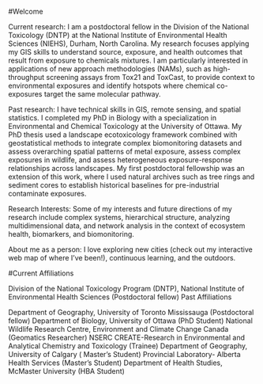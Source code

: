 #Welcome

Current research: I am a postdoctoral fellow in the Division of the National Toxicology (DNTP) at the National Institute of Environmental Health Sciences (NIEHS), Durham, North Carolina. My research focuses applying my GIS skills to understand source, exposure, and health outcomes that result from exposure to chemicals mixtures. I am particularly interested in applications of new approach methodologies (NAMs), such as high-throughput screening assays from Tox21 and ToxCast, to provide context to environmental exposures and identify hotspots where chemical co-exposures target the same molecular pathway.

Past research:  I have technical skills in GIS, remote sensing, and spatial statistics. I completed my PhD in Biology with a specialization in Environmental and Chemical Toxicology at the University of Ottawa. My  PhD thesis used a landscape ecotoxicology framework combined with geostatistical methods to integrate complex biomonitoring datasets and assess overarching spatial patterns of metal exposure, assess complex exposures in wildlife, and assess heterogeneous exposure-response relationships across landscapes. My first postdoctoral fellowship was an extension of this work, where I used natural archives such as tree rings and sediment cores to establish historical baselines for pre-industrial contaminate exposures.  

Research Interests: Some of my interests and future directions of my research include complex systems, hierarchical structure, analyzing multidimensional data, and network analysis in the context of ecosystem health, biomarkers, and biomonitoring.

About me as a person: I love exploring new cities (check out my interactive web map of where I’ve been!), continuous learning, and the outdoors.

#Current Affiliations

Division of the National Toxicology Program (DNTP), National Institute of Environmental Health Sciences (Postdoctoral fellow)
Past Affiliations

Department of Geography, University of Toronto Mississauga (Postdoctoral fellow)
Department of Biology, University of Ottawa (PhD Student)
National Wildlife Research Centre, Environment and Climate Change Canada (Geomatics Researcher)
NSERC CREATE-Research in Environmental and Analytical Chemistry and Toxicology (Trainee)
Department of Geography, University of Calgary ( Master’s Student)
Provincial Laboratory- Alberta Health Services (Master’s Student)
Department of Health Studies, McMaster University (HBA Student)

